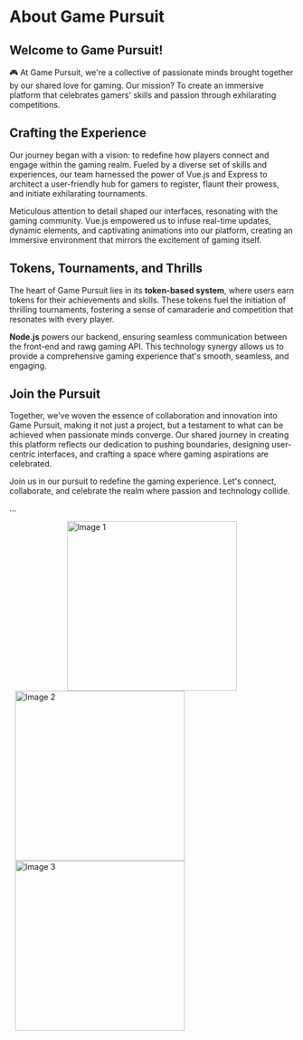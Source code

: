 # About Game Pursuit

## Welcome to Game Pursuit!

🎮 At Game Pursuit, we're a collective of passionate minds brought together by our shared love for gaming. Our mission? To create an immersive platform that celebrates gamers' skills and passion through exhilarating competitions.

## **Crafting the Experience**

Our journey began with a vision: to redefine how players connect and engage within the gaming realm. Fueled by a diverse set of skills and experiences, our team harnessed the power of Vue.js and Express to architect a user-friendly hub for gamers to register, flaunt their prowess, and initiate exhilarating tournaments.

Meticulous attention to detail shaped our interfaces, resonating with the gaming community. Vue.js empowered us to infuse real-time updates, dynamic elements, and captivating animations into our platform, creating an immersive environment that mirrors the excitement of gaming itself.

## **Tokens, Tournaments, and Thrills**

The heart of Game Pursuit lies in its **token-based system**, where users earn tokens for their achievements and skills. These tokens fuel the initiation of thrilling tournaments, fostering a sense of camaraderie and competition that resonates with every player.

**Node.js** powers our backend, ensuring seamless communication between the front-end and rawg gaming API. This technology synergy allows us to provide a comprehensive gaming experience that's smooth, seamless, and engaging.

## **Join the Pursuit**

Together, we've woven the essence of collaboration and innovation into Game Pursuit, making it not just a project, but a testament to what can be achieved when passionate minds converge. Our shared journey in creating this platform reflects our dedication to pushing boundaries, designing user-centric interfaces, and crafting a space where gaming aspirations are celebrated.

Join us in our pursuit to redefine the gaming experience. Let's connect, collaborate, and celebrate the realm where passion and technology collide.

...

<div style="display: flex; justify-content: center;">
  <img src="https://i.ibb.co/T8gDzxJ/Game-Pursuit-Image.jpg" alt="Image 1" style="width: 300px; height: auto; margin: 0 10px;">
</div>
  <img src="https://i.ibb.co/hs5g6PB/Game-Pursuit-Image-2.jpg" alt="Image 2" style="width: 300px; height: auto; margin: 0 10px;">
  <img src="https://i.ibb.co/LR10pNJ/Game-Pursuit-Image-3.jpg" alt="Image 3" style="width: 300px; height: auto; margin: 0 10px;">
